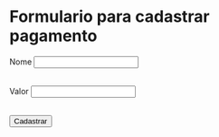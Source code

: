<h1>Formulario para cadastrar pagamento</h1>
<form action="/add-pagamento" action=" POST">
<label>Nome</label>
<input type="text" name=" nome"> <br> <br>

<label>Valor</label>
<input type="text" name= "valor"> <br> <br>

<button type="submit">Cadastrar</button>
</form>
